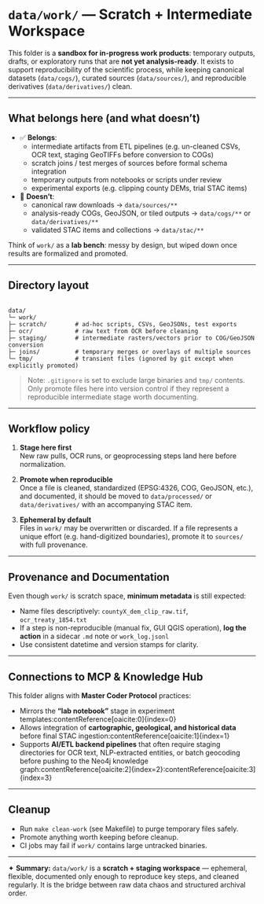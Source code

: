 # `data/work/` — Scratch + Intermediate Workspace

This folder is a **sandbox for in-progress work products**:
temporary outputs, drafts, or exploratory runs that are **not yet analysis-ready**.
It exists to support reproducibility of the scientific process, while keeping
canonical datasets (`data/cogs/`), curated sources (`data/sources/`),
and reproducible derivatives (`data/derivatives/`) clean.

---

## What belongs here (and what doesn’t)

- ✅ **Belongs**:
  - intermediate artifacts from ETL pipelines (e.g. un-cleaned CSVs, OCR text, staging GeoTIFFs before conversion to COGs)
  - scratch joins / test merges of sources before formal schema integration
  - temporary outputs from notebooks or scripts under review
  - experimental exports (e.g. clipping county DEMs, trial STAC items)  
- 🚫 **Doesn’t**:
  - canonical raw downloads → `data/sources/**`
  - analysis-ready COGs, GeoJSON, or tiled outputs → `data/cogs/**` or `data/derivatives/**`
  - validated STAC items and collections → `data/stac/**`

Think of `work/` as a **lab bench**: messy by design, but wiped down
once results are formalized and promoted.

---

## Directory layout

```

data/
└─ work/
├─ scratch/        # ad-hoc scripts, CSVs, GeoJSONs, test exports
├─ ocr/            # raw text from OCR before cleaning
├─ staging/        # intermediate rasters/vectors prior to COG/GeoJSON conversion
├─ joins/          # temporary merges or overlays of multiple sources
└─ tmp/            # transient files (ignored by git except when explicitly promoted)

```

> Note: `.gitignore` is set to exclude large binaries and `tmp/` contents.
> Only promote files here into version control if they represent a reproducible
> intermediate stage worth documenting.

---

## Workflow policy

1. **Stage here first**  
   New raw pulls, OCR runs, or geoprocessing steps land here before normalization.

2. **Promote when reproducible**  
   Once a file is cleaned, standardized (EPSG:4326, COG, GeoJSON, etc.), and
   documented, it should be moved to `data/processed/` or `data/derivatives/`
   with an accompanying STAC item.

3. **Ephemeral by default**  
   Files in `work/` may be overwritten or discarded. If a file represents a unique
   effort (e.g. hand-digitized boundaries), promote it to `sources/` with full provenance.

---

## Provenance and Documentation

Even though `work/` is scratch space, **minimum metadata** is still expected:

- Name files descriptively: `countyX_dem_clip_raw.tif`, `ocr_treaty_1854.txt`
- If a step is non-reproducible (manual fix, GUI QGIS operation), **log the action**
  in a sidecar `.md` note or `work_log.jsonl`
- Use consistent datetime and version stamps for clarity.

---

## Connections to MCP & Knowledge Hub

This folder aligns with **Master Coder Protocol** practices:

- Mirrors the **“lab notebook”** stage in experiment templates:contentReference[oaicite:0]{index=0}
- Allows integration of **cartographic, geological, and historical data** before
  final STAC ingestion:contentReference[oaicite:1]{index=1}
- Supports **AI/ETL backend pipelines** that often require staging directories for
  OCR text, NLP-extracted entities, or batch geocoding before pushing to the
  Neo4j knowledge graph:contentReference[oaicite:2]{index=2}:contentReference[oaicite:3]{index=3}

---

## Cleanup

- Run `make clean-work` (see Makefile) to purge temporary files safely.
- Promote anything worth keeping before cleanup.
- CI jobs may fail if `work/` contains large untracked binaries.

---

✦ **Summary:** `data/work/` is a **scratch + staging workspace** — ephemeral, flexible,
documented only enough to reproduce key steps, and cleaned regularly.
It is the bridge between raw data chaos and structured archival order.
```

